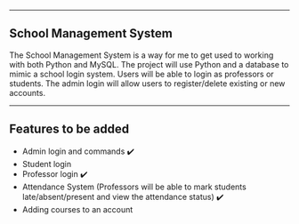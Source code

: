 
---

## School Management System

The School Management System is a way for me to get used to working with both Python and MySQL. The project will use Python and a database to mimic a school login system. Users will be able to login as professors or students. The admin login will allow users to register/delete existing or new accounts.

---

## Features to be added

* Admin login and commands ✔️
* Student login
* Professor login ✔️
* Attendance System (Professors will be able to mark students late/absent/present and view the attendance status) ✔️
* Adding courses to an account

